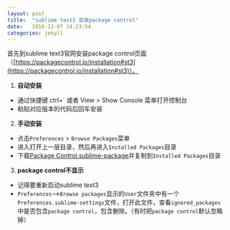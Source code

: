 ```yaml
---
layout: post
title:  "sublime text3 安装package control"
date:   2016-12-07 14:23:54
categories: jekyll
---
```

首先到sublime text3官网安装package control页面（[https://packagecontrol.io/installation#st3](https://packagecontrol.io/installation#st3)）。

1. **自动安装**
* 通过快捷键 ctrl+` 或者 View > Show Console 菜单打开控制台
* 粘贴对应版本的代码后回车安装

2. **手动安装**
* 点击`Preferences` > `Browse Packages`菜单
* 进入打开上一层目录，然后再进入`Installed Packages`目录
* 下载[Package Control.sublime-package](https://packagecontrol.io/Package%20Control.sublime-package)并复制到`Installed Packages`目录

3. **package control不显示**
* 记得要重新启动sublime text3
* `Preferences`-->`Browse packages`显示的`User`文件夹中有一个`Preferences.sublime-settings`文件，打开此文件，查看`ignored_packages`中是否包含`package control`，包含删除。（有时把`package control`默认忽略掉）
